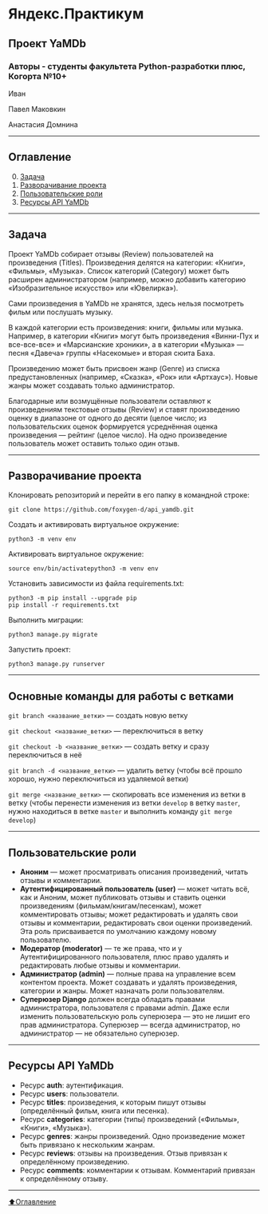 # Яндекс.Практикум

## Проект YaMDb

### Авторы - студенты факультета Python-разработки плюс, Когорта №10+
Иван

Павел Маковкин

Анастасия Домнина

***


## Оглавление

0. [Задача](#Задача)
1. [Разворачивание проекта](#Разворачивание-проекта)
2. [Пользовательские роли](#Пользовательские-роли)
3. [Ресурсы API YaMDb](#Ресурсы-API-YaMDb)
***


## Задача

Проект YaMDb собирает отзывы (Review) пользователей на произведения (Titles). Произведения делятся на категории: «Книги», «Фильмы», «Музыка». Список категорий (Category) может быть расширен администратором (например, можно добавить категорию «Изобразительное искусство» или «Ювелирка»).

Сами произведения в YaMDb не хранятся, здесь нельзя посмотреть фильм или послушать музыку.

В каждой категории есть произведения: книги, фильмы или музыка. Например, в категории «Книги» могут быть произведения «Винни-Пух и все-все-все» и «Марсианские хроники», а в категории «Музыка» — песня «Давеча» группы «Насекомые» и вторая сюита Баха.

Произведению может быть присвоен жанр (Genre) из списка предустановленных (например, «Сказка», «Рок» или «Артхаус»). Новые жанры может создавать только администратор.

Благодарные или возмущённые пользователи оставляют к произведениям текстовые отзывы (Review) и ставят произведению оценку в диапазоне от одного до десяти (целое число; из пользовательских оценок формируется усреднённая оценка произведения — рейтинг (целое число). На одно произведение пользователь может оставить только один отзыв.

***


## Разворачивание проекта

Клонировать репозиторий и перейти в его папку в командной строке:

```
git clone https://github.com/foxygen-d/api_yamdb.git
```

Cоздать и активировать виртуальное окружение:

```
python3 -m venv env
```
Активировать виртуальное окружение:
```
source env/bin/activatepython3 -m venv env
```

Установить зависимости из файла requirements.txt:

```
python3 -m pip install --upgrade pip
pip install -r requirements.txt
```

Выполнить миграции:

```
python3 manage.py migrate
```

Запустить проект:

```
python3 manage.py runserver
```
***


## Основные команды для работы с ветками
`git branch <название_ветки>` — создать новую ветку

`git checkout <название_ветки>` — переключиться в ветку

`git checkout -b <название_ветки>` — создать ветку и сразу переключиться в неё

`git branch -d <название_ветки>` — удалить ветку (чтобы всё прошло хорошо, нужно переключиться из удаляемой ветки)

`git merge <название_ветки>` — скопировать все изменения из ветки в ветку (чтобы перенести изменения из ветки `develop` в ветку `master`, нужно находиться в ветке `master` и выполнить команду `git merge develop`)
***


## Пользовательские роли

- **Аноним** — может просматривать описания произведений, читать отзывы и комментарии.
- **Аутентифицированный пользователь (user)** — может читать всё, как и Аноним, может публиковать отзывы и ставить оценки произведениям (фильмам/книгам/песенкам), может комментировать отзывы; может редактировать и удалять свои отзывы и комментарии, редактировать свои оценки произведений. Эта роль присваивается по умолчанию каждому новому пользователю.
- **Модератор (moderator)** — те же права, что и у Аутентифицированного пользователя, плюс право удалять и редактировать любые отзывы и комментарии.
- **Администратор (admin)** — полные права на управление всем контентом проекта. Может создавать и удалять произведения, категории и жанры. Может назначать роли пользователям.
- **Суперюзер Django** должен всегда обладать правами администратора, пользователя с правами admin. Даже если изменить пользовательскую роль суперюзера — это не лишит его прав администратора. Суперюзер — всегда администратор, но администратор — не обязательно суперюзер.
***


## Ресурсы API YaMDb
- Ресурс **auth**: аутентификация.
- Ресурс **users**: пользователи.
- Ресурс **titles**: произведения, к которым пишут отзывы (определённый фильм, книга или песенка).
- Ресурс **categories**: категории (типы) произведений («Фильмы», «Книги», «Музыка»).
- Ресурс **genres**: жанры произведений. Одно произведение может быть привязано к нескольким жанрам.
- Ресурс **reviews**: отзывы на произведения. Отзыв привязан к определённому произведению.
- Ресурс **comments**: комментарии к отзывам. Комментарий привязан к определённому отзыву.
***

[:arrow_up:Оглавление](#Оглавление)
